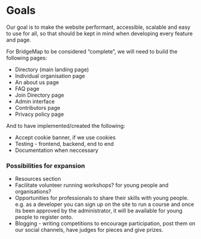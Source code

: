 # Goals

Our goal is to make the website performant, accessible, scalable and easy to use for all, so that should be kept in mind when developing every feature and page.

For BridgeMap to be considered “complete”, we will need to build the following pages:

- Directory (main landing page)
- Individual organisation page
- An about us page
- FAQ page
- Join Directory page
- Admin interface
- Contributors page
- Privacy policy page

And to have implemented/created the following:
- Accept cookie banner, if we use cookies
- Testing - frontend, backend, end to end
- Documentation when neccessary

### Possibilities for expansion

- Resources section
- Facilitate volunteer running workshops? for young people and organisations? 
- Opportunities for professionals to share their skills with young people. 
e.g. as a developer you can sign up on the site to run a course and once its been approved by the administrator, it will be available for young people to register onto.
- Blogging - writing competitions to encourage participation, post them on our social channels, have judges for pieces and give prizes.

